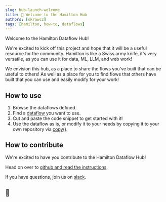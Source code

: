 ```yaml
---
slug: hub-launch-welcome
title: 🚀 Welcome to the Hamilton Hub
authors: [skrawcz]
tags: [hamilton, how-to, dataflows]
---
```


Welcome to the Hamilton Dataflow Hub!

We're excited to kick off this project and hope that it will be a useful resource for the community.
Hamilton is like a Swiss army knife, it's very versatile, as you can use it for data, ML, LLM, and web work!

We envision this hub, as a place to share the flows you've built that can be useful to others! As well as a place
for you to find flows that others have built that you can use and easily modify for your work!

## How to use

1. Browse the dataflows defined.
2. Find a [dataflow](/docs) you want to use.
3. Cut and paste the code snippet to get started with it!
4. Use the dataflow as is, or modify it to your needs by copying it to your own repository via [copy()](https://hamilton.dagworks.io/en/latest/reference/dataflows/copy/).

## How to contribute

We're excited to have you contribute to the Hamilton Dataflow Hub!

Head on over to [github and read the instructions](https://github.com/DAGWorks-Inc/hamilton/tree/main/contrib#how-to-contribute).

If you have questions, join us on [slack](https://join.slack.com/t/hamilton-opensource/shared_invite/zt-2niepkra8-DGKGf_tTYhXuJWBTXtIs4g).

## 🙏
